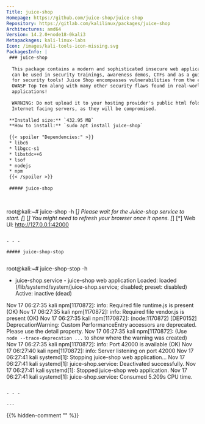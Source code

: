 ```yaml
---
Title: juice-shop
Homepage: https://github.com/juice-shop/juice-shop
Repository: https://gitlab.com/kalilinux/packages/juice-shop
Architectures: amd64
Version: 14.2.0+node18-0kali3
Metapackages: kali-linux-labs 
Icon: /images/kali-tools-icon-missing.svg
PackagesInfo: |
 ### juice-shop
 
  This package contains a modern and sophisticated insecure web application! It
  can be used in security trainings, awareness demos, CTFs and as a guinea pig
  for security tools! Juice Shop encompasses vulnerabilities from the entire
  OWASP Top Ten along with many other security flaws found in real-world
  applications!
   
  WARNING: Do not upload it to your hosting provider's public html folder or any
  Internet facing servers, as they will be compromised.
 
 **Installed size:** `432.95 MB`  
 **How to install:** `sudo apt install juice-shop`  
 
 {{< spoiler "Dependencies:" >}}
 * libc6 
 * libgcc-s1 
 * libstdc++6 
 * lsof
 * nodejs 
 * npm
 {{< /spoiler >}}
 
 ##### juice-shop
 
 
 ```
 root@kali:~# juice-shop -h
 [*] Please wait for the Juice-shop service to start.
 [*]
 [*] You might need to refresh your browser once it opens.
 [*]
 [*]  Web UI: http://127.0.0.1:42000
 
 ```
 
 - - -
 
 ##### juice-shop-stop
 
 
 ```
 root@kali:~# juice-shop-stop -h
 * juice-shop.service - juice-shop web application
      Loaded: loaded (/lib/systemd/system/juice-shop.service; disabled; preset: disabled)
      Active: inactive (dead)
 
 Nov 17 06:27:35 kali npm[1170872]: info: Required file runtime.js is present (OK)
 Nov 17 06:27:35 kali npm[1170872]: info: Required file vendor.js is present (OK)
 Nov 17 06:27:35 kali npm[1170872]: (node:1170872) [DEP0152] DeprecationWarning: Custom PerformanceEntry accessors are deprecated. Please use the detail property.
 Nov 17 06:27:35 kali npm[1170872]: (Use `node --trace-deprecation ...` to show where the warning was created)
 Nov 17 06:27:35 kali npm[1170872]: info: Port 42000 is available (OK)
 Nov 17 06:27:40 kali npm[1170872]: info: Server listening on port 42000
 Nov 17 06:27:41 kali systemd[1]: Stopping juice-shop web application...
 Nov 17 06:27:41 kali systemd[1]: juice-shop.service: Deactivated successfully.
 Nov 17 06:27:41 kali systemd[1]: Stopped juice-shop web application.
 Nov 17 06:27:41 kali systemd[1]: juice-shop.service: Consumed 5.209s CPU time.
 ```
 
 - - -
 
---
```

{{% hidden-comment "<!--Do not edit anything above this line-->" %}}
